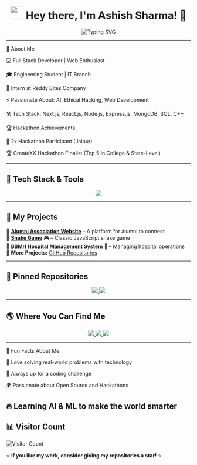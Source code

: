 <h1 align="center">
  <img src="https://media.giphy.com/media/hvRJCLFzcasrR4ia7z/giphy.gif" width="35px"> Hey there, I'm Ashish Sharma! 🚀
</h1>

<p align="center">
  <img src="https://readme-typing-svg.herokuapp.com?font=Fira+Code&duration=2000&pause=1000&color=F7B801&center=true&vCenter=true&width=500&height=50&lines=Full+Stack+Developer;Problem+Solver;Hackathon+Enthusiast;Tech+Explorer;Passionate+about+AI+%26+ML" alt="Typing SVG" />
</p>

---

🌟 About Me

💻 Full Stack Developer | Web Enthusiast

🎓 Engineering Student | IT Branch

🚀 Intern at Reddy Bites Company

⚡ Passionate About: AI, Ethical Hacking, Web Development

🛠️ Tech Stack: Next.js, React.js, Node.js, Express.js, MongoDB, SQL, C++

🏆 Hackathon Achievements:

🏅 2x Hackathon Participant (Jaipur)

🏆 CreateXX Hackathon Finalist (Top 5 in College & State-Level)


---

## 🚀 **Tech Stack & Tools**
<p align="center">
  <img src="https://skillicons.dev/icons?i=html,css,js,react,nextjs,nodejs,express,mongodb,sql,java,cpp,git,github,vscode,figma" />
</p>

---



## 💼 **My Projects**
🔹 **[Alumni Association Website](https://github.com/ashish1332005/allumni-association)** – A platform for alumni to connect  
🔹 **[Snake Game](https://github.com/ashish1332005/Snake-Game)** 🎮 – Classic JavaScript snake game  
🔹 **[BBMH Hospital Management System](https://github.com/ashish1332005/bbmh-hospital-management)** 🏥 – Managing hospital operations  
🔹 **More Projects:** [GitHub Repositories](https://github.com/ashish1332005?tab=repositories)  

---

## 📌 **Pinned Repositories**
<p align="center">
  <a href="https://github.com/ashish1332005/allumni-association">
    <img src="https://github-readme-stats.vercel.app/api/pin/?username=ashish1332005&repo=allumni-association&theme=radical" />
  </a>
  <a href="https://github.com/ashish1332005/Snake-Game">
    <img src="https://github-readme-stats.vercel.app/api/pin/?username=ashish1332005&repo=Snake-Game&theme=radical" />
  </a>
</p>

---

## 🌎 **Where You Can Find Me**
<p align="center">
  <a href="mailto:ashishsharma01710171@gmail.com">
    <img src="https://img.shields.io/badge/Email-ashishsharma01710171@gmail.com-red?style=for-the-badge&logo=gmail&logoColor=white" />
  </a>
  <a href="https://www.linkedin.com/in/ashish-sharma-7086b032a/">
    <img src="https://img.shields.io/badge/LinkedIn-Ashish%20Sharma-blue?style=for-the-badge&logo=linkedin" />
  </a>
  <a href="https://github.com/ashish1332005">
    <img src="https://img.shields.io/badge/GitHub-ashish1332005-black?style=for-the-badge&logo=github" />
  </a>
</p>

---

💖 Fun Facts About Me

🚀 Love solving real-world problems with technology

🎯 Always up for a coding challenge

🌍 Passionate about Open Source and Hackathons

🔥 Learning AI & ML to make the world smarter
---

## 📊 **Visitor Count**
![Visitor Count](https://komarev.com/ghpvc/?username=ashish1332005&color=brightgreen)

⭐ **If you like my work, consider giving my repositories a star!** ⭐
